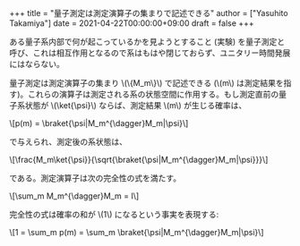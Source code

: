 +++
title = "量子測定は測定演算子の集まりで記述できる"
author = ["Yasuhito Takamiya"]
date = 2021-04-22T00:00:00+09:00
draft = false
+++

ある量子系内部で何が起こっているかを見ようとすること (実験) を量子測定と呼び、これは相互作用となるので系はもはや閉じておらず、ユニタリー時間発展にはならない。

量子測定は測定演算子の集まり \\(\\{M\_m\\}\\) で記述できる (\\(m\\) は測定結果を指す)。これらの演算子は測定される系の状態空間に作用する。もし測定直前の量子系状態が \\(\ket{\psi}\\) ならば、測定結果 \\(m\\) が生じる確率は、

\\[p(m) = \braket{\psi|M\_m^{\dagger}M\_m|\psi}\\]

で与えられ、測定後の系状態は、

\\[\frac{M\_m\ket{\psi}}{\sqrt{\braket{\psi|M\_m^{\dagger}M\_m|\psi}}}\\]

である。測定演算子は次の完全性の式を満たす。

\\[\sum\_m M\_m^{\dagger}M\_m = I\\]

完全性の式は確率の和が \\(1\\) になるという事実を表現する:

\\[1 = \sum\_m p(m) = \sum\_m \braket{\psi|M\_m^{\dagger}M\_m|\psi}\\]
